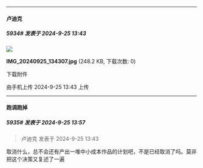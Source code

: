 ﻿
*****

####  卢迪克  
##### 5934#       发表于 2024-9-25 13:43

<img src="https://img.saraba1st.com/forum/202409/25/134333o0moewzivlskromk.jpg" referrerpolicy="no-referrer">

<strong>IMG_20240925_134307.jpg</strong> (248.2 KB, 下载次数: 0)

下载附件

由手机上传
2024-9-25 13:43 上传


*****

####  跑调跑掉  
##### 5935#       发表于 2024-9-25 13:57

<blockquote>卢迪克 发表于 2024-9-25 13:43
</blockquote>
取消什么，总不会还有产出一堆中小成本作品的计划吧，不是已经取消了吗。莫非把这个决策又复述了一遍

